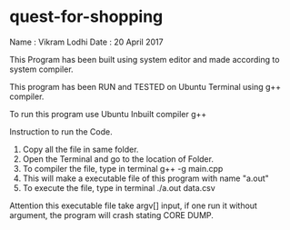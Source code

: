 # quest-for-shopping
Name : Vikram Lodhi
Date : 20 April 2017

This Program has been built using system editor and made according to system compiler.

This program has been RUN and TESTED on Ubuntu Terminal using g++ compiler.

To run this program use Ubuntu Inbuilt compiler g++

Instruction to run the Code.

1. Copy all the file in same folder.
2. Open the Terminal and go to the location of Folder.
3. To compiler the file, type in terminal
	g++ -g main.cpp
4. This will make a executable file of this program with name "a.out"
5. To execute the file, type in terminal
	./a.out data.csv


Attention this executable file take argv[] input, if one run it without argument, the program will crash
stating CORE DUMP.



